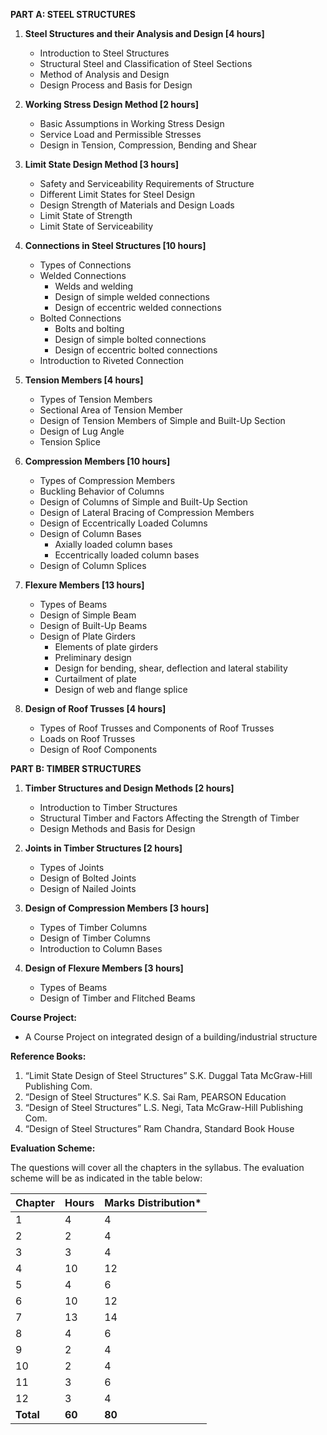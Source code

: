 **PART A: STEEL STRUCTURES**

1. **Steel Structures and their Analysis and Design [4 hours]**
   * Introduction to Steel Structures
   * Structural Steel and Classification of Steel Sections
   * Method of Analysis and Design
   * Design Process and Basis for Design
   
2. **Working Stress Design Method [2 hours]**
   * Basic Assumptions in Working Stress Design
   * Service Load and Permissible Stresses
   * Design in Tension, Compression, Bending and Shear

3. **Limit State Design Method [3 hours]**
   * Safety and Serviceability Requirements of Structure
   * Different Limit States for Steel Design
   * Design Strength of Materials and Design Loads
   * Limit State of Strength
   * Limit State of Serviceability

4. **Connections in Steel Structures [10 hours]**
   * Types of Connections
   * Welded Connections
     * Welds and welding
     * Design of simple welded connections
     * Design of eccentric welded connections
   * Bolted Connections
     * Bolts and bolting
     * Design of simple bolted connections
     * Design of eccentric bolted connections
   * Introduction to Riveted Connection

5. **Tension Members [4 hours]**
   * Types of Tension Members
   * Sectional Area of Tension Member
   * Design of Tension Members of Simple and Built-Up Section
   * Design of Lug Angle
   * Tension Splice

6. **Compression Members [10 hours]**
   * Types of Compression Members
   * Buckling Behavior of Columns
   * Design of Columns of Simple and Built-Up Section
   * Design of Lateral Bracing of Compression Members
   * Design of Eccentrically Loaded Columns
   * Design of Column Bases
     * Axially loaded column bases
     * Eccentrically loaded column bases
   * Design of Column Splices

7. **Flexure Members [13 hours]**
   * Types of Beams
   * Design of Simple Beam
   * Design of Built-Up Beams
   * Design of Plate Girders
     * Elements of plate girders
     * Preliminary design
     * Design for bending, shear, deflection and lateral stability
     * Curtailment of plate
     * Design of web and flange splice

8. **Design of Roof Trusses [4 hours]**
   * Types of Roof Trusses and Components of Roof Trusses
   * Loads on Roof Trusses
   * Design of Roof Components

**PART B: TIMBER STRUCTURES**

1. **Timber Structures and Design Methods [2 hours]**
   * Introduction to Timber Structures
   * Structural Timber and Factors Affecting the Strength of Timber
   * Design Methods and Basis for Design

2. **Joints in Timber Structures [2 hours]**
   * Types of Joints
   * Design of Bolted Joints
   * Design of Nailed Joints

3. **Design of Compression Members [3 hours]**
   * Types of Timber Columns
   * Design of Timber Columns
   * Introduction to Column Bases

4. **Design of Flexure Members [3 hours]**
   * Types of Beams
   * Design of Timber and Flitched Beams

**Course Project:**

* A Course Project on integrated design of a building/industrial structure

**Reference Books:**

1. “Limit State Design of Steel Structures” S.K. Duggal Tata McGraw-Hill Publishing Com.
2. “Design of Steel Structures” K.S. Sai Ram, PEARSON Education
3. “Design of Steel Structures” L.S. Negi, Tata McGraw-Hill Publishing Com.
4. “Design of Steel Structures” Ram Chandra, Standard Book House

**Evaluation Scheme:**

The questions will cover all the chapters in the syllabus. The evaluation scheme will be as indicated in the table below:

| Chapter   | Hours  | Marks Distribution* |
| --------- | ------ | ------------------- |
| 1         | 4      | 4                   |
| 2         | 2      | 4                   |
| 3         | 3      | 4                   |
| 4         | 10     | 12                  |
| 5         | 4      | 6                   |
| 6         | 10     | 12                  |
| 7         | 13     | 14                  |
| 8         | 4      | 6                   |
| 9         | 2      | 4                   |
| 10        | 2      | 4                   |
| 11        | 3      | 6                   |
| 12        | 3      | 4                   |
| **Total** | **60** | **80**              |

